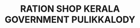 ---
title: "RATION SHOP KERALA GOVERNMENT PULIKKALODY"
url: /vadapuram-po-mampad-malappuram/ration-shop-kerala-government-pulikkalody/
shop: office supplies
---